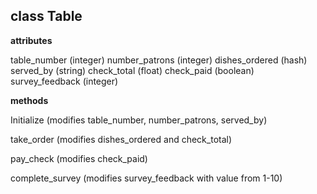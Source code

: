 ## class Table

**attributes**

table_number (integer)
number_patrons (integer)
dishes_ordered (hash)
served_by (string)
check_total (float)
check_paid (boolean)
survey_feedback (integer)

**methods**

Initialize (modifies table_number, number_patrons, served_by)

take_order (modifies dishes_ordered and check_total)

pay_check (modifies check_paid)

complete_survey (modifies survey_feedback with value from 1-10)
